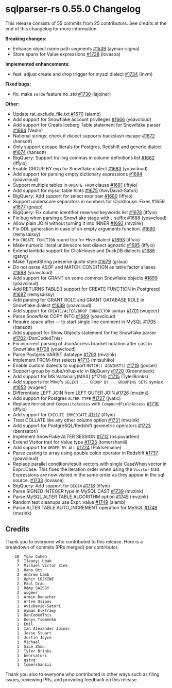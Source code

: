 <!--
Licensed to the Apache Software Foundation (ASF) under one
or more contributor license agreements.  See the NOTICE file
distributed with this work for additional information
regarding copyright ownership.  The ASF licenses this file
to you under the Apache License, Version 2.0 (the
"License"); you may not use this file except in compliance
with the License.  You may obtain a copy of the License at

  http://www.apache.org/licenses/LICENSE-2.0

Unless required by applicable law or agreed to in writing,
software distributed under the License is distributed on an
"AS IS" BASIS, WITHOUT WARRANTIES OR CONDITIONS OF ANY
KIND, either express or implied.  See the License for the
specific language governing permissions and limitations
under the License.
-->

# sqlparser-rs 0.55.0 Changelog

This release consists of 55 commits from 25 contributors. See credits at the end of this changelog for more information.

**Breaking changes:**

- Enhance object name path segments [#1539](https://github.com/apache/datafusion-sqlparser-rs/pull/1539) (ayman-sigma)
- Store spans for Value expressions [#1738](https://github.com/apache/datafusion-sqlparser-rs/pull/1738) (lovasoa)

**Implemented enhancements:**

- feat: adjust create and drop trigger for mysql dialect [#1734](https://github.com/apache/datafusion-sqlparser-rs/pull/1734) (invm)

**Fixed bugs:**

- fix: make `serde` feature no_std [#1730](https://github.com/apache/datafusion-sqlparser-rs/pull/1730) (iajoiner)

**Other:**

- Update rat_exclude_file.txt [#1670](https://github.com/apache/datafusion-sqlparser-rs/pull/1670) (alamb)
- Add support for Snowflake account privileges [#1666](https://github.com/apache/datafusion-sqlparser-rs/pull/1666) (yoavcloud)
- Add support for Create Iceberg Table statement for Snowflake parser [#1664](https://github.com/apache/datafusion-sqlparser-rs/pull/1664) (Vedin)
- National strings: check if dialect supports backslash escape [#1672](https://github.com/apache/datafusion-sqlparser-rs/pull/1672) (hansott)
- Only support escape literals for Postgres, Redshift and generic dialect [#1674](https://github.com/apache/datafusion-sqlparser-rs/pull/1674) (hansott)
- BigQuery: Support trailing commas in column definitions list [#1682](https://github.com/apache/datafusion-sqlparser-rs/pull/1682) (iffyio)
- Enable GROUP BY exp for Snowflake dialect [#1683](https://github.com/apache/datafusion-sqlparser-rs/pull/1683) (yoavcloud)
- Add support for parsing empty dictionary expressions [#1684](https://github.com/apache/datafusion-sqlparser-rs/pull/1684) (yoavcloud)
- Support multiple tables in `UPDATE FROM` clause [#1681](https://github.com/apache/datafusion-sqlparser-rs/pull/1681) (iffyio)
- Add support for mysql table hints [#1675](https://github.com/apache/datafusion-sqlparser-rs/pull/1675) (AvivDavid-Satori)
- BigQuery: Add support for select expr star [#1680](https://github.com/apache/datafusion-sqlparser-rs/pull/1680) (iffyio)
- Support underscore separators in numbers for Clickhouse. Fixes #1659 [#1677](https://github.com/apache/datafusion-sqlparser-rs/pull/1677) (graup)
- BigQuery: Fix column identifier reserved keywords list [#1678](https://github.com/apache/datafusion-sqlparser-rs/pull/1678) (iffyio)
- Fix bug when parsing a Snowflake stage with `;` suffix [#1688](https://github.com/apache/datafusion-sqlparser-rs/pull/1688) (yoavcloud)
- Allow plain JOIN without turning it into INNER [#1692](https://github.com/apache/datafusion-sqlparser-rs/pull/1692) (mvzink)
- Fix DDL generation in case of an empty arguments function. [#1690](https://github.com/apache/datafusion-sqlparser-rs/pull/1690) (remysaissy)
- Fix `CREATE FUNCTION` round trip for Hive dialect [#1693](https://github.com/apache/datafusion-sqlparser-rs/pull/1693) (iffyio)
- Make numeric literal underscore test dialect agnostic [#1685](https://github.com/apache/datafusion-sqlparser-rs/pull/1685) (iffyio)
- Extend lambda support for ClickHouse and DuckDB dialects [#1686](https://github.com/apache/datafusion-sqlparser-rs/pull/1686) (gstvg)
- Make TypedString preserve quote style [#1679](https://github.com/apache/datafusion-sqlparser-rs/pull/1679) (graup)
- Do not parse ASOF and MATCH_CONDITION as table factor aliases [#1698](https://github.com/apache/datafusion-sqlparser-rs/pull/1698) (yoavcloud)
- Add support for GRANT on some common Snowflake objects [#1699](https://github.com/apache/datafusion-sqlparser-rs/pull/1699) (yoavcloud)
- Add RETURNS TABLE() support for CREATE FUNCTION in Postgresql [#1687](https://github.com/apache/datafusion-sqlparser-rs/pull/1687) (remysaissy)
- Add parsing for GRANT ROLE and GRANT DATABASE ROLE in Snowflake dialect [#1689](https://github.com/apache/datafusion-sqlparser-rs/pull/1689) (yoavcloud)
- Add support for `CREATE/ALTER/DROP CONNECTOR` syntax [#1701](https://github.com/apache/datafusion-sqlparser-rs/pull/1701) (wugeer)
- Parse Snowflake COPY INTO <location> [#1669](https://github.com/apache/datafusion-sqlparser-rs/pull/1669) (yoavcloud)
- Require space after -- to start single line comment in MySQL [#1705](https://github.com/apache/datafusion-sqlparser-rs/pull/1705) (hansott)
- Add suppport for Show Objects statement for the Snowflake parser [#1702](https://github.com/apache/datafusion-sqlparser-rs/pull/1702) (DanCodedThis)
- Fix incorrect parsing of JsonAccess bracket notation after cast in Snowflake [#1708](https://github.com/apache/datafusion-sqlparser-rs/pull/1708) (yoavcloud)
- Parse Postgres VARBIT datatype [#1703](https://github.com/apache/datafusion-sqlparser-rs/pull/1703) (mvzink)
- Implement FROM-first selects [#1713](https://github.com/apache/datafusion-sqlparser-rs/pull/1713) (mitsuhiko)
- Enable custom dialects to support `MATCH() AGAINST()` [#1719](https://github.com/apache/datafusion-sqlparser-rs/pull/1719) (joocer)
- Support group by cube/rollup etc in BigQuery [#1720](https://github.com/apache/datafusion-sqlparser-rs/pull/1720) (Groennbeck)
- Add support for MS Varbinary(MAX) (#1714) [#1715](https://github.com/apache/datafusion-sqlparser-rs/pull/1715) (TylerBrinks)
- Add supports for Hive's `SELECT ... GROUP BY .. GROUPING SETS` syntax [#1653](https://github.com/apache/datafusion-sqlparser-rs/pull/1653) (wugeer)
- Differentiate LEFT JOIN from LEFT OUTER JOIN [#1726](https://github.com/apache/datafusion-sqlparser-rs/pull/1726) (mvzink)
- Add support for Postgres `ALTER TYPE` [#1727](https://github.com/apache/datafusion-sqlparser-rs/pull/1727) (jvatic)
- Replace `Method` and `CompositeAccess` with `CompoundFieldAccess` [#1716](https://github.com/apache/datafusion-sqlparser-rs/pull/1716) (iffyio)
- Add support for `EXECUTE IMMEDIATE` [#1717](https://github.com/apache/datafusion-sqlparser-rs/pull/1717) (iffyio)
- Treat COLLATE like any other column option [#1731](https://github.com/apache/datafusion-sqlparser-rs/pull/1731) (mvzink)
- Add support for PostgreSQL/Redshift geometric operators [#1723](https://github.com/apache/datafusion-sqlparser-rs/pull/1723) (benrsatori)
- Implement SnowFlake ALTER SESSION [#1712](https://github.com/apache/datafusion-sqlparser-rs/pull/1712) (osipovartem)
- Extend Visitor trait for Value type [#1725](https://github.com/apache/datafusion-sqlparser-rs/pull/1725) (tomershaniii)
- Add support for `ORDER BY ALL` [#1724](https://github.com/apache/datafusion-sqlparser-rs/pull/1724) (PokIsemaine)
- Parse casting to array using double colon operator in Redshift [#1737](https://github.com/apache/datafusion-sqlparser-rs/pull/1737) (yoavcloud)
- Replace parallel condition/result vectors with single CaseWhen vector in Expr::Case. This fixes the iteration order when using the `Visitor` trait. Expressions are now visited in the same order as they appear in the sql source. [#1733](https://github.com/apache/datafusion-sqlparser-rs/pull/1733) (lovasoa)
- BigQuery: Add support for `BEGIN` [#1718](https://github.com/apache/datafusion-sqlparser-rs/pull/1718) (iffyio)
- Parse SIGNED INTEGER type in MySQL CAST [#1739](https://github.com/apache/datafusion-sqlparser-rs/pull/1739) (mvzink)
- Parse MySQL ALTER TABLE ALGORITHM option [#1745](https://github.com/apache/datafusion-sqlparser-rs/pull/1745) (mvzink)
- Random test cleanups use Expr::value [#1749](https://github.com/apache/datafusion-sqlparser-rs/pull/1749) (alamb)
- Parse ALTER TABLE AUTO_INCREMENT operation for MySQL [#1748](https://github.com/apache/datafusion-sqlparser-rs/pull/1748) (mvzink)

## Credits

Thank you to everyone who contributed to this release. Here is a breakdown of commits (PRs merged) per contributor.

```
    10	Yoav Cohen
     9	Ifeanyi Ubah
     7	Michael Victor Zink
     3	Hans Ott
     2	Andrew Lamb
     2	Ophir LOJKINE
     2	Paul Grau
     2	Rémy SAISSY
     2	wugeer
     1	Armin Ronacher
     1	Artem Osipov
     1	AvivDavid-Satori
     1	Ayman Elkfrawy
     1	DanCodedThis
     1	Denys Tsomenko
     1	Emil
     1	Ian Alexander Joiner
     1	Jesse Stuart
     1	Justin Joyce
     1	Michael
     1	SiLe Zhou
     1	Tyler Brinks
     1	benrsatori
     1	gstvg
     1	tomershaniii
```

Thank you also to everyone who contributed in other ways such as filing issues, reviewing PRs, and providing feedback on this release.

